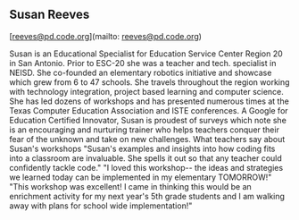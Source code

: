 ## Susan Reeves

[reeves@pd.code.org](mailto: reeves@pd.code.org)

Susan is an Educational Specialist for Education Service Center Region 20 in San Antonio. Prior to ESC-20 she was a teacher and tech. specialist in NEISD. She co-founded an elementary robotics initiative and showcase which grew from 6 to 47 schools. She travels throughout the region working with technology integration, project based learning and computer science. She has led dozens of workshops and has presented numerous times at the Texas Computer Education Association and ISTE conferences. A Google for Education Certified Innovator, Susan is proudest of surveys which note she is an encouraging and nurturing trainer who helps teachers conquer their fear of the unknown and take on new challenges.  What teachers say about Susan's workshops  "Susan's examples and insights into how coding fits into a classroom are invaluable. She spells it out so that any teacher could confidently tackle code."  "I loved this workshop-- the ideas and strategies we learned today can be implemented in my elementary TOMORROW!"  "This workshop was excellent! I came in thinking this would be an enrichment activity for my next year's 5th grade students and I am walking away with plans for school wide implementation!"
